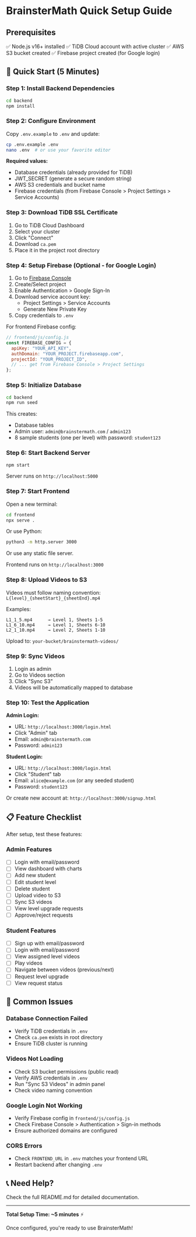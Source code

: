 # BrainsterMath Quick Setup Guide

## Prerequisites

✅ Node.js v16+ installed
✅ TiDB Cloud account with active cluster
✅ AWS S3 bucket created
✅ Firebase project created (for Google login)

## 🚀 Quick Start (5 Minutes)

### Step 1: Install Backend Dependencies

```bash
cd backend
npm install
```

### Step 2: Configure Environment

Copy `.env.example` to `.env` and update:

```bash
cp .env.example .env
nano .env  # or use your favorite editor
```

**Required values:**
- Database credentials (already provided for TiDB)
- JWT_SECRET (generate a secure random string)
- AWS S3 credentials and bucket name
- Firebase credentials (from Firebase Console > Project Settings > Service Accounts)

### Step 3: Download TiDB SSL Certificate

1. Go to TiDB Cloud Dashboard
2. Select your cluster
3. Click "Connect"
4. Download `ca.pem`
5. Place it in the project root directory

### Step 4: Setup Firebase (Optional - for Google Login)

1. Go to [Firebase Console](https://console.firebase.google.com/)
2. Create/Select project
3. Enable Authentication > Google Sign-In
4. Download service account key:
   - Project Settings > Service Accounts
   - Generate New Private Key
5. Copy credentials to `.env`

For frontend Firebase config:
```javascript
// frontend/js/config.js
const FIREBASE_CONFIG = {
  apiKey: "YOUR_API_KEY",
  authDomain: "YOUR_PROJECT.firebaseapp.com",
  projectId: "YOUR_PROJECT_ID",
  // ... get from Firebase Console > Project Settings
};
```

### Step 5: Initialize Database

```bash
cd backend
npm run seed
```

This creates:
- Database tables
- Admin user: `admin@brainstermath.com` / `admin123`
- 8 sample students (one per level) with password: `student123`

### Step 6: Start Backend Server

```bash
npm start
```

Server runs on `http://localhost:5000`

### Step 7: Start Frontend

Open a new terminal:

```bash
cd frontend
npx serve .
```

Or use Python:

```bash
python3 -m http.server 3000
```

Or use any static file server.

Frontend runs on `http://localhost:3000`

### Step 8: Upload Videos to S3

Videos must follow naming convention: `L{level}_{sheetStart}_{sheetEnd}.mp4`

Examples:
```
L1_1_5.mp4      → Level 1, Sheets 1-5
L1_6_10.mp4     → Level 1, Sheets 6-10
L2_1_10.mp4     → Level 2, Sheets 1-10
```

Upload to: `your-bucket/brainstermath-videos/`

### Step 9: Sync Videos

1. Login as admin
2. Go to Videos section
3. Click "Sync S3"
4. Videos will be automatically mapped to database

### Step 10: Test the Application

**Admin Login:**
- URL: `http://localhost:3000/login.html`
- Click "Admin" tab
- Email: `admin@brainstermath.com`
- Password: `admin123`

**Student Login:**
- URL: `http://localhost:3000/login.html`
- Click "Student" tab
- Email: `alice@example.com` (or any seeded student)
- Password: `student123`

Or create new account at: `http://localhost:3000/signup.html`

## 📋 Feature Checklist

After setup, test these features:

### Admin Features
- [ ] Login with email/password
- [ ] View dashboard with charts
- [ ] Add new student
- [ ] Edit student level
- [ ] Delete student
- [ ] Upload video to S3
- [ ] Sync S3 videos
- [ ] View level upgrade requests
- [ ] Approve/reject requests

### Student Features
- [ ] Sign up with email/password
- [ ] Login with email/password
- [ ] View assigned level videos
- [ ] Play videos
- [ ] Navigate between videos (previous/next)
- [ ] Request level upgrade
- [ ] View request status

## 🔧 Common Issues

### Database Connection Failed
- Verify TiDB credentials in `.env`
- Check `ca.pem` exists in root directory
- Ensure TiDB cluster is running

### Videos Not Loading
- Check S3 bucket permissions (public read)
- Verify AWS credentials in `.env`
- Run "Sync S3 Videos" in admin panel
- Check video naming convention

### Google Login Not Working
- Verify Firebase config in `frontend/js/config.js`
- Check Firebase Console > Authentication > Sign-in methods
- Ensure authorized domains are configured

### CORS Errors
- Check `FRONTEND_URL` in `.env` matches your frontend URL
- Restart backend after changing `.env`

## 📞 Need Help?

Check the full README.md for detailed documentation.

---

**Total Setup Time: ~5 minutes** ⚡

Once configured, you're ready to use BrainsterMath!
